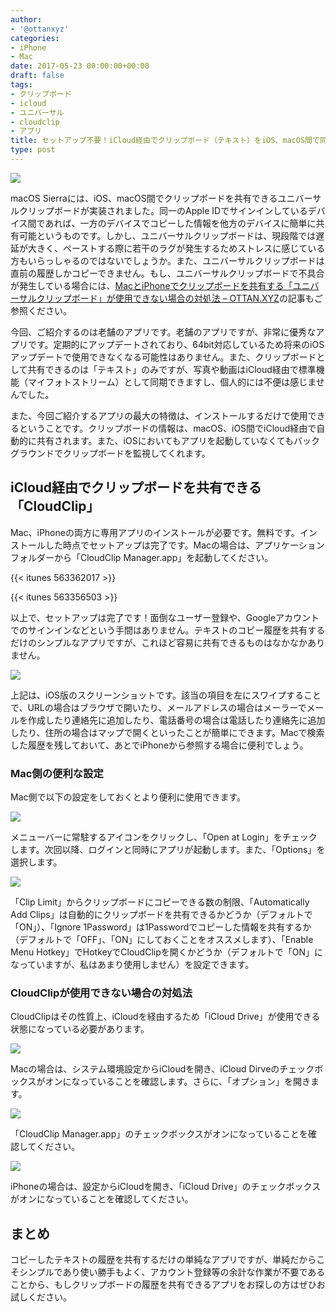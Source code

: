 ```yaml
---
author:
- '@ottanxyz'
categories:
- iPhone
- Mac
date: 2017-05-23 00:00:00+00:00
draft: false
tags:
- クリップボード
- icloud
- ユニバーサル
- cloudclip
- アプリ
title: セットアップ不要！iCloud経由でクリップボード（テキスト）をiOS、macOS間で同期できる「CloudClip」
type: post
---
```


![](170523-5923d688e9ade.jpg)

macOS Sierraには、iOS、macOS間でクリップボードを共有できるユニバーサルクリップボードが実装されました。同一のApple IDでサインインしているデバイス間であれば、一方のデバイスでコピーした情報を他方のデバイスに簡単に共有可能というものです。しかし、ユニバーサルクリップボードは、現段階では遅延が大きく、ペーストする際に若干のラグが発生するためストレスに感じている方もいらっしゃるのではないでしょうか。また、ユニバーサルクリップボードは直前の履歴しかコピーできません。もし、ユニバーサルクリップボードで不具合が発生している場合には、[MacとiPhoneでクリップボードを共有する「ユニバーサルクリップボード」が使用できない場合の対処法 – OTTAN.XYZ](/posts/2016/09/sierra-ios10-universal-clipboard-trouble-4978/)の記事もご参照ください。

今回、ご紹介するのは老舗のアプリです。老舗のアプリですが、非常に優秀なアプリです。定期的にアップデートされており、64bit対応しているため将来のiOSアップデートで使用できなくなる可能性はありません。また、クリップボードとして共有できるのは「テキスト」のみですが、写真や動画はiCloud経由で標準機能（マイフォトストリーム）として同期できますし、個人的には不便は感じませんでした。

また、今回ご紹介するアプリの最大の特徴は、インストールするだけで使用できるということです。クリップボードの情報は、macOS、iOS間でiCloud経由で自動的に共有されます。また、iOSにおいてもアプリを起動していなくてもバックグラウンドでクリップボードを監視してくれます。

## iCloud経由でクリップボードを共有できる「CloudClip」

Mac、iPhoneの両方に専用アプリのインストールが必要です。無料です。インストールした時点でセットアップは完了です。Macの場合は、アプリケーションフォルダーから「CloudClip Manager.app」を起動してください。

{{< itunes 563362017 >}}

{{< itunes 563356503 >}}

以上で、セットアップは完了です！面倒なユーザー登録や、Googleアカウントでのサインインなどという手間はありません。テキストのコピー履歴を共有するだけのシンプルなアプリですが、これほど容易に共有できるものはなかなかありません。

![](170523-5923daaf2f081.png)

上記は、iOS版のスクリーンショットです。該当の項目を左にスワイプすることで、URLの場合はブラウザで開いたり、メールアドレスの場合はメーラーでメールを作成したり連絡先に追加したり、電話番号の場合は電話したり連絡先に追加したり、住所の場合はマップで開くといったことが簡単にできます。Macで検索した履歴を残しておいて、あとでiPhoneから参照する場合に便利でしょう。

### Mac側の便利な設定

Mac側で以下の設定をしておくとより便利に使用できます。

![](170523-5923db67c15b0.png)

メニューバーに常駐するアイコンをクリックし、「Open at Login」をチェックします。次回以降、ログインと同時にアプリが起動します。また、「Options」を選択します。

![](170523-5923db52e6a55.png)

「Clip Limit」からクリップボードにコピーできる数の制限、「Automatically Add Clips」は自動的にクリップボードを共有できるかどうか（デフォルトで「ON」）、「Ignore 1Password」は1Passwordでコピーした情報を共有するか（デフォルトで「OFF」、「ON」にしておくことをオススメします）、「Enable Menu Hotkey」でHotkeyでCloudClipを開くかどうか（デフォルトで「ON」になっていますが、私はあまり使用しません）を設定できます。

### CloudClipが使用できない場合の対処法

CloudClipはその性質上、iCloudを経由するため「iCloud Drive」が使用できる状態になっている必要があります。

![](170523-5923ddfda2b15.png)

Macの場合は、システム環境設定からiCloudを開き、iCloud Dirveのチェックボックスがオンになっていることを確認します。さらに、「オプション」を開きます。

![](170523-5923de44c9f9a.png)

「CloudClip Manager.app」のチェックボックスがオンになっていることを確認してください。

![](170523-5923de712ed72.png)

iPhoneの場合は、設定からiCloudを開き、「iCloud Drive」のチェックボックスがオンになっていることを確認してください。

## まとめ

コピーしたテキストの履歴を共有するだけの単純なアプリですが、単純だからこそシンプルであり使い勝手もよく、アカウント登録等の余計な作業が不要であることから、もしクリップボードの履歴を共有できるアプリをお探しの方はぜひお試しください。
